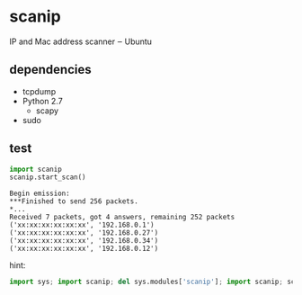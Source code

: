 # scanip
IP and Mac address scanner ‒ Ubuntu

## dependencies
- tcpdump
- Python 2.7
  - scapy
- sudo

## test
```python
import scanip
scanip.start_scan()
```

```
Begin emission:
***Finished to send 256 packets.
*...
Received 7 packets, got 4 answers, remaining 252 packets
('xx:xx:xx:xx:xx:xx', '192.168.0.1')
('xx:xx:xx:xx:xx:xx', '192.168.0.27')
('xx:xx:xx:xx:xx:xx', '192.168.0.34')
('xx:xx:xx:xx:xx:xx', '192.168.0.12')
```

hint:
```python
import sys; import scanip; del sys.modules['scanip']; import scanip; scanip.start_scan();
```

